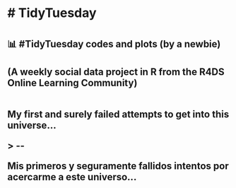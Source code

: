 <h1># TidyTuesday<h1>
<h2> 📊 #TidyTuesday codes and plots (by a newbie) <h2>

<text>(A weekly social data project in R from the R4DS Online Learning Community)

<p>
<br>
My first and surely failed attempts to get into this universe...</p>>
--
<p>Mis primeros y seguramente fallidos intentos por acercarme a este universo...</text>
</p>
